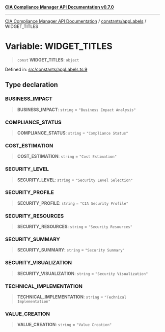 [**CIA Compliance Manager API Documentation v0.7.0**](../../../README.md)

***

[CIA Compliance Manager API Documentation](../../../modules.md) / [constants/appLabels](../README.md) / WIDGET\_TITLES

# Variable: WIDGET\_TITLES

> `const` **WIDGET\_TITLES**: `object`

Defined in: [src/constants/appLabels.ts:9](https://github.com/Hack23/cia-compliance-manager/blob/a904e43458f81faf7066f9da9fc149cc9f6e236d/src/constants/appLabels.ts#L9)

## Type declaration

### BUSINESS\_IMPACT

> **BUSINESS\_IMPACT**: `string` = `"Business Impact Analysis"`

### COMPLIANCE\_STATUS

> **COMPLIANCE\_STATUS**: `string` = `"Compliance Status"`

### COST\_ESTIMATION

> **COST\_ESTIMATION**: `string` = `"Cost Estimation"`

### SECURITY\_LEVEL

> **SECURITY\_LEVEL**: `string` = `"Security Level Selection"`

### SECURITY\_PROFILE

> **SECURITY\_PROFILE**: `string` = `"CIA Security Profile"`

### SECURITY\_RESOURCES

> **SECURITY\_RESOURCES**: `string` = `"Security Resources"`

### SECURITY\_SUMMARY

> **SECURITY\_SUMMARY**: `string` = `"Security Summary"`

### SECURITY\_VISUALIZATION

> **SECURITY\_VISUALIZATION**: `string` = `"Security Visualization"`

### TECHNICAL\_IMPLEMENTATION

> **TECHNICAL\_IMPLEMENTATION**: `string` = `"Technical Implementation"`

### VALUE\_CREATION

> **VALUE\_CREATION**: `string` = `"Value Creation"`
